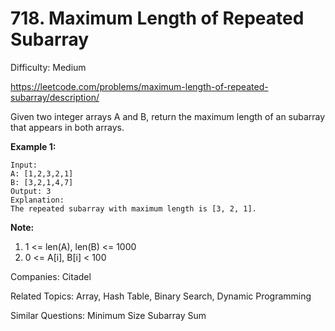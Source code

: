 # 718. Maximum Length of Repeated Subarray

Difficulty: Medium

https://leetcode.com/problems/maximum-length-of-repeated-subarray/description/

Given two integer arrays A and B, return the maximum length of an subarray that appears in both arrays.

**Example 1:**
```
Input:
A: [1,2,3,2,1]
B: [3,2,1,4,7]
Output: 3
Explanation: 
The repeated subarray with maximum length is [3, 2, 1].
```

**Note:**
1. 1 <= len(A), len(B) <= 1000
2. 0 <= A[i], B[i] < 100

Companies: Citadel

Related Topics: Array, Hash Table, Binary Search, Dynamic Programming

Similar Questions: Minimum Size Subarray Sum

